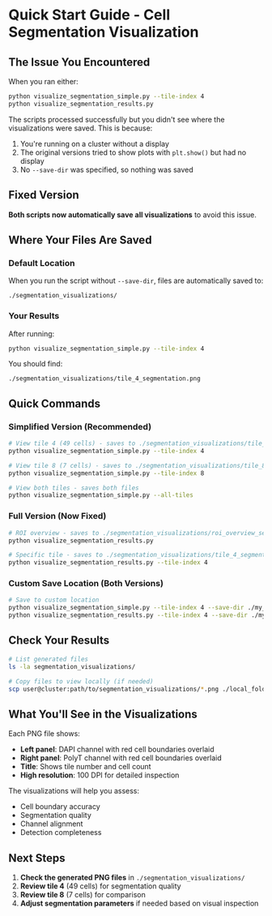 # Quick Start Guide - Cell Segmentation Visualization

## The Issue You Encountered

When you ran either:
```bash
python visualize_segmentation_simple.py --tile-index 4
python visualize_segmentation_results.py
```

The scripts processed successfully but you didn't see where the visualizations were saved. This is because:
1. You're running on a cluster without a display
2. The original versions tried to show plots with `plt.show()` but had no display
3. No `--save-dir` was specified, so nothing was saved

## Fixed Version

**Both scripts now automatically save all visualizations** to avoid this issue.

## Where Your Files Are Saved

### Default Location
When you run the script without `--save-dir`, files are automatically saved to:
```
./segmentation_visualizations/
```

### Your Results
After running:
```bash
python visualize_segmentation_simple.py --tile-index 4
```

You should find:
```
./segmentation_visualizations/tile_4_segmentation.png
```

## Quick Commands

### Simplified Version (Recommended)
```bash
# View tile 4 (49 cells) - saves to ./segmentation_visualizations/tile_4_segmentation.png
python visualize_segmentation_simple.py --tile-index 4

# View tile 8 (7 cells) - saves to ./segmentation_visualizations/tile_8_segmentation.png
python visualize_segmentation_simple.py --tile-index 8

# View both tiles - saves both files
python visualize_segmentation_simple.py --all-tiles
```

### Full Version (Now Fixed)
```bash
# ROI overview - saves to ./segmentation_visualizations/roi_overview_segmentation.png
python visualize_segmentation_results.py

# Specific tile - saves to ./segmentation_visualizations/tile_4_segmentation.png
python visualize_segmentation_results.py --tile-index 4
```

### Custom Save Location (Both Versions)
```bash
# Save to custom location
python visualize_segmentation_simple.py --tile-index 4 --save-dir ./my_results
python visualize_segmentation_results.py --tile-index 4 --save-dir ./my_results
```

## Check Your Results

```bash
# List generated files
ls -la segmentation_visualizations/

# Copy files to view locally (if needed)
scp user@cluster:path/to/segmentation_visualizations/*.png ./local_folder/
```

## What You'll See in the Visualizations

Each PNG file shows:
- **Left panel**: DAPI channel with red cell boundaries overlaid
- **Right panel**: PolyT channel with red cell boundaries overlaid
- **Title**: Shows tile number and cell count
- **High resolution**: 100 DPI for detailed inspection

The visualizations will help you assess:
- Cell boundary accuracy
- Segmentation quality
- Channel alignment
- Detection completeness

## Next Steps

1. **Check the generated PNG files** in `./segmentation_visualizations/`
2. **Review tile 4** (49 cells) for segmentation quality
3. **Review tile 8** (7 cells) for comparison
4. **Adjust segmentation parameters** if needed based on visual inspection